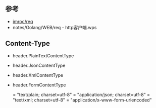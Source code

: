 ## 参考

- [imroc/req](https://github.com/imroc/req)
- notes/Golang/WEB/req - http客户端.wps

## Content-Type

- header.PlainTextContentType
- header.JsonContentType
- header.XmlContentType
- header.FormContentType

	 = "text/plain; charset=utf-8"
	      = "application/json; charset=utf-8"
	       = "text/xml; charset=utf-8"
	      = "application/x-www-form-urlencoded"
